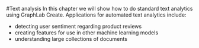 #Text analysis
In this chapter we will show how to do standard text analytics using GraphLab Create. Applications for automated text analytics include:

* detecting user sentiment regarding product reviews 
* creating features for use in other machine learning models
* understanding large collections of documents
